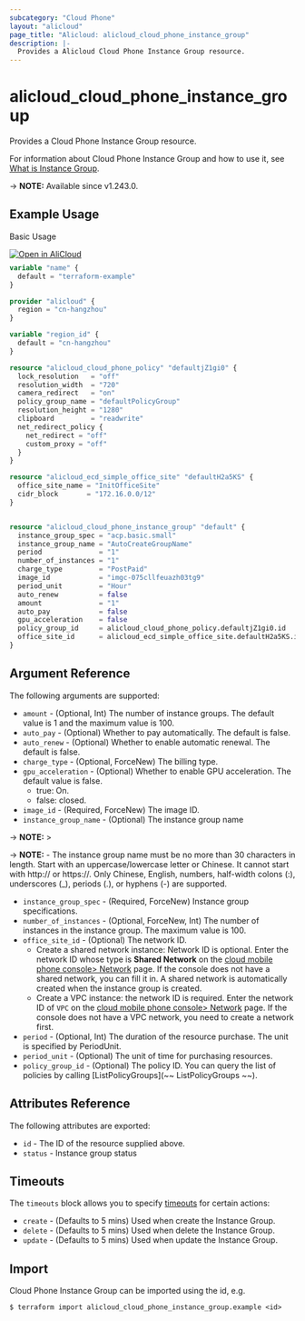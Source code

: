```yaml
---
subcategory: "Cloud Phone"
layout: "alicloud"
page_title: "Alicloud: alicloud_cloud_phone_instance_group"
description: |-
  Provides a Alicloud Cloud Phone Instance Group resource.
---
```


# alicloud_cloud_phone_instance_group

Provides a Cloud Phone Instance Group resource.



For information about Cloud Phone Instance Group and how to use it, see [What is Instance Group](https://next.api.alibabacloud.com/document/eds-aic/2023-09-30/CreateAndroidInstanceGroup).

-> **NOTE:** Available since v1.243.0.

## Example Usage

Basic Usage

<div style="display: block;margin-bottom: 40px;"><div class="oics-button" style="float: right;position: absolute;margin-bottom: 10px;">
  <a href="https://api.aliyun.com/terraform?resource=alicloud_cloud_phone_instance_group&exampleId=8dc49b0f-cce2-0201-d74b-bccfba270e431dac65fc&activeTab=example&spm=docs.r.cloud_phone_instance_group.0.8dc49b0fcc&intl_lang=EN_US" target="_blank">
    <img alt="Open in AliCloud" src="https://img.alicdn.com/imgextra/i1/O1CN01hjjqXv1uYUlY56FyX_!!6000000006049-55-tps-254-36.svg" style="max-height: 44px; max-width: 100%;">
  </a>
</div></div>

```terraform
variable "name" {
  default = "terraform-example"
}

provider "alicloud" {
  region = "cn-hangzhou"
}

variable "region_id" {
  default = "cn-hangzhou"
}

resource "alicloud_cloud_phone_policy" "defaultjZ1gi0" {
  lock_resolution   = "off"
  resolution_width  = "720"
  camera_redirect   = "on"
  policy_group_name = "defaultPolicyGroup"
  resolution_height = "1280"
  clipboard         = "readwrite"
  net_redirect_policy {
    net_redirect = "off"
    custom_proxy = "off"
  }
}

resource "alicloud_ecd_simple_office_site" "defaultH2a5KS" {
  office_site_name = "InitOfficeSite"
  cidr_block       = "172.16.0.0/12"
}


resource "alicloud_cloud_phone_instance_group" "default" {
  instance_group_spec = "acp.basic.small"
  instance_group_name = "AutoCreateGroupName"
  period              = "1"
  number_of_instances = "1"
  charge_type         = "PostPaid"
  image_id            = "imgc-075cllfeuazh03tg9"
  period_unit         = "Hour"
  auto_renew          = false
  amount              = "1"
  auto_pay            = false
  gpu_acceleration    = false
  policy_group_id     = alicloud_cloud_phone_policy.defaultjZ1gi0.id
  office_site_id      = alicloud_ecd_simple_office_site.defaultH2a5KS.id
}
```

## Argument Reference

The following arguments are supported:
* `amount` - (Optional, Int) The number of instance groups. The default value is 1 and the maximum value is 100.
* `auto_pay` - (Optional) Whether to pay automatically. The default is false.
* `auto_renew` - (Optional) Whether to enable automatic renewal. The default is false.
* `charge_type` - (Optional, ForceNew) The billing type.
* `gpu_acceleration` - (Optional) Whether to enable GPU acceleration. The default value is false.
  - true: On.
  - false: closed.
* `image_id` - (Required, ForceNew) The image ID. 
* `instance_group_name` - (Optional) The instance group name

-> **NOTE:** >

-> **NOTE:** - The instance group name must be no more than 30 characters in length. Start with an uppercase/lowercase letter or Chinese. It cannot start with http:// or https://. Only Chinese, English, numbers, half-width colons (:), underscores (_), periods (.), or hyphens (-) are supported.

* `instance_group_spec` - (Required, ForceNew) Instance group specifications. 
* `number_of_instances` - (Optional, ForceNew, Int) The number of instances in the instance group. The maximum value is 100.
* `office_site_id` - (Optional) The network ID.
  - Create a shared network instance: Network ID is optional. Enter the network ID whose type is **Shared Network** on the [cloud mobile phone console> Network](https://wya.wuying.aliyun.com/network) page. If the console does not have a shared network, you can fill it in. A shared network is automatically created when the instance group is created.
  - Create a VPC instance: the network ID is required. Enter the network ID of `VPC` on the [cloud mobile phone console> Network](https://wya.wuying.aliyun.com/network) page. If the console does not have a VPC network, you need to create a network first.
* `period` - (Optional, Int) The duration of the resource purchase. The unit is specified by PeriodUnit.
* `period_unit` - (Optional) The unit of time for purchasing resources.
* `policy_group_id` - (Optional) The policy ID. You can query the list of policies by calling [ListPolicyGroups](~~ ListPolicyGroups ~~).

## Attributes Reference

The following attributes are exported:
* `id` - The ID of the resource supplied above.
* `status` - Instance group status

## Timeouts

The `timeouts` block allows you to specify [timeouts](https://www.terraform.io/docs/configuration-0-11/resources.html#timeouts) for certain actions:
* `create` - (Defaults to 5 mins) Used when create the Instance Group.
* `delete` - (Defaults to 5 mins) Used when delete the Instance Group.
* `update` - (Defaults to 5 mins) Used when update the Instance Group.

## Import

Cloud Phone Instance Group can be imported using the id, e.g.

```shell
$ terraform import alicloud_cloud_phone_instance_group.example <id>
```